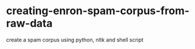 creating-enron-spam-corpus-from-raw-data
========================================

create a spam corpus using python, nltk and shell script
